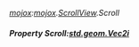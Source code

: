 _[mojox](../../modules/mojox/mojox-module.md):[mojox](../../modules/mojox/mojox-module.md).[ScrollView](../../modules/mojox/mojox-scrollview.md).Scroll_
##### Property Scroll:[std.geom.Vec2i](../../modules/std/std-geom-vec2i.md)
